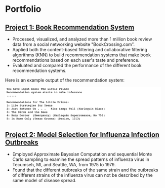 # Portfolio


## [Project 1: Book Recommendation System](https://github.com/ShibiIU/Book-Recommendation-System)
- Processed, visualized, and analyzed more than 1 million book review data from a social networking website "BookCrossing.com”.
- Applied both the content-based filtering and collaborative filtering algorithms (KNN) to build recommendation systems that make book recommendations based on each user's taste and preference.
- Evaluated and compared the performance of the different book recommendation systems.

Here is an example output of the recommendation system: 

![](https://github.com/ShibiIU/Portfolio/blob/main/images/BOOKREC.png)

## [Project 2: Model Selection for Influenza Infection Outbreaks](https://github.com/ShibiIU/Influenza-Outbreaks)
-	Employed Approximate Bayesian Computation and sequential Monte Carlo sampling to examine the spread patterns of influenza virus in Tecumseh, MI, and Seattle, WA, from 1975 to 1979.
-	Found that the different outbreaks of the same strain and the outbreaks of different strains of the influenza virus can not be described by the same model of disease spread. 

